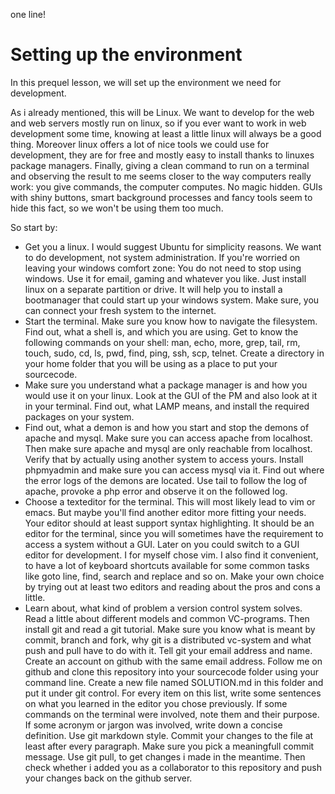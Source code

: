 one line!

Setting up the environment
==========================

In this prequel lesson, we will set up the environment we need for development.

As i already mentioned, this will be Linux. We want to develop for the web and
web servers mostly run on linux, so if you ever want to work in web development
some time, knowing at least a little linux will always be a good thing. Moreover 
linux offers a lot of nice tools we could use for development, they are for 
free and mostly easy to install thanks to linuxes package managers. Finally,
giving a clean command to run on a terminal and observing the result to me seems
closer to the way computers really work: you give commands, the computer 
computes. No magic hidden. GUIs with shiny buttons, smart background processes
and fancy tools seem to hide this fact, so we won't be using them too much. 

So start by:

* Get you a linux. I would suggest Ubuntu for simplicity reasons. We want to do 
  development, not system administration. If you're worried on leaving your 
  windows comfort zone: You do not need to stop using windows. Use it for email,
  gaming and whatever you like. Just install linux on a separate partition or
  drive. It will help you to install a bootmanager that could start up your
  windows system. Make sure, you can connect your fresh system to the internet.
* Start the terminal. Make sure you know how to navigate the filesystem. Find out,
  what a shell is, and which you are using. Get to know the following commands 
  on your shell: man, echo, more, grep, tail, rm, touch, sudo, cd, ls, pwd, find,
  ping, ssh, scp, telnet. 
  Create a directory in your home folder that you will be using as a place to put
  your sourcecode.
* Make sure you understand what a package manager is and how you would use it
  on your linux. Look at the GUI of the PM and also look at it in your terminal.
  Find out, what LAMP means, and install the required packages on your system.
* Find out, what a demon is and how you start and stop the demons of apache and 
  mysql. Make sure you can access apache from localhost. Then make sure apache 
  and mysql are only reachable from localhost. Verify that by actually using 
  another system to access yours. Install phpmyadmin and make sure you can access
  mysql via it. Find out where the error logs of the demons are located. Use tail 
  to follow the log of apache, provoke a php error and observe it on the followed 
  log.
* Choose a texteditor for the terminal. This will most likely lead to vim or emacs.
  But maybe you'll find another editor more fitting your needs. Your editor should 
  at least support syntax highlighting. It should be an editor for the terminal, 
  since you will sometimes have the requirement to access a system without a GUI. 
  Later on you could switch to a GUI editor for development.
  I for myself chose vim. I also find it convenient, to have a lot of keyboard
  shortcuts available for some common tasks like goto line, find, search and 
  replace and so on. Make your own choice by trying out at least two editors
  and reading about the pros and cons a little.
* Learn about, what kind of problem a version control system solves. Read a little
  about different models and common VC-programs. Then install git and read a git
  tutorial. Make sure you know what is meant by commit, branch and fork, why git is 
  a distributed vc-system and what push and pull have to do with it. Tell git your
  email address and name. Create an account on github with the same email address.
  Follow me on github and clone this repository into your sourcecode folder using 
  your command line. Create a new file named SOLUTION.md in this folder and put 
  it under git control. For every item on this list, write some sentences on what
  you learned in the editor you chose previously. If some commands on the terminal 
  were involved, note them and their purpose. If some acronym or jargon was involved,
  write down a concise definition. Use git markdown style. Commit your changes to 
  the file at least after every paragraph. Make sure you pick a meaningfull commit 
  message. Use git pull, to get changes i made in the meantime. Then check whether 
  i added you as a collaborator to this repository and push your changes back on the 
  github server.
